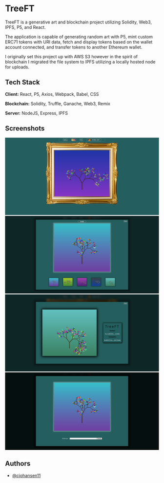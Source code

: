 # TreeFT

TreeFT is a generative art and blockchain project utilizing Solidity, Web3, IPFS, P5, and React.

The application is capable of generating random art with P5, mint custom ERC71 tokens with URI data, fetch and display tokens based on the wallet account connected, and transfer tokens to another Ethereum wallet.

I originally set this project up with AWS S3 however in the spirit of blockchain I migrated the file system to IPFS utilizing a locally hosted node for uploads.
## Tech Stack

**Client:** React, P5, Axios, Webpack, Babel, CSS

**Blockchain:** Solidity, Truffle, Ganache, Web3, Remix

**Server:** NodeJS, Express, IPFS


## Screenshots

![App Screenshot](https://github.com/cjohansen11/TreeFT/blob/main/readme/homepage.png)
![App Screenshot](https://github.com/cjohansen11/TreeFT/blob/main/readme/gallery.png)
![App Screenshot](https://github.com/cjohansen11/TreeFT/blob/main/readme/mint-screen.png)
![App Screenshot](https://github.com/cjohansen11/TreeFT/blob/main/readme/transfer-screen.png)


## Authors

- [@cjohansen11](https://www.github.com/cjohansen11)


